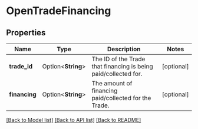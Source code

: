 # OpenTradeFinancing

## Properties

Name | Type | Description | Notes
------------ | ------------- | ------------- | -------------
**trade_id** | Option<**String**> | The ID of the Trade that financing is being paid/collected for. | [optional]
**financing** | Option<**String**> | The amount of financing paid/collected for the Trade. | [optional]

[[Back to Model list]](../README.md#documentation-for-models) [[Back to API list]](../README.md#documentation-for-api-endpoints) [[Back to README]](../README.md)



